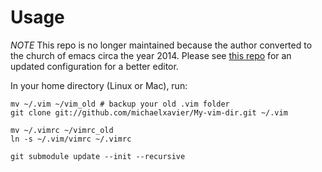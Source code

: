 # Usage

*NOTE* This repo is no longer maintained because the author converted
to the church of emacs circa the year 2014. Please
see [this repo](https://github.com/michaelxavier/emacs.d) for an
updated configuration for a better editor.

In your home directory (Linux or Mac), run:

```
mv ~/.vim ~/vim_old # backup your old .vim folder
git clone git://github.com/michaelxavier/My-vim-dir.git ~/.vim

mv ~/.vimrc ~/vimrc_old
ln -s ~/.vim/vimrc ~/.vimrc

git submodule update --init --recursive
```
